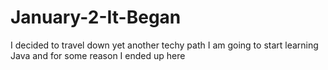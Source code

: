 # January-2-It-Began
I decided to travel down yet another techy path
I am going to start learning Java and for some reason I ended up here 

